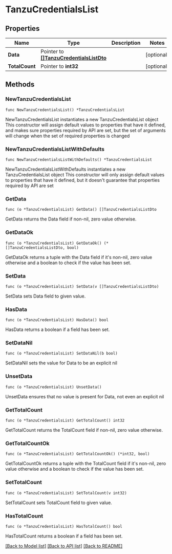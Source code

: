 # TanzuCredentialsList

## Properties

Name | Type | Description | Notes
------------ | ------------- | ------------- | -------------
**Data** | Pointer to [**[]TanzuCredentialsListDto**](TanzuCredentialsListDto.md) |  | [optional] 
**TotalCount** | Pointer to **int32** |  | [optional] 

## Methods

### NewTanzuCredentialsList

`func NewTanzuCredentialsList() *TanzuCredentialsList`

NewTanzuCredentialsList instantiates a new TanzuCredentialsList object
This constructor will assign default values to properties that have it defined,
and makes sure properties required by API are set, but the set of arguments
will change when the set of required properties is changed

### NewTanzuCredentialsListWithDefaults

`func NewTanzuCredentialsListWithDefaults() *TanzuCredentialsList`

NewTanzuCredentialsListWithDefaults instantiates a new TanzuCredentialsList object
This constructor will only assign default values to properties that have it defined,
but it doesn't guarantee that properties required by API are set

### GetData

`func (o *TanzuCredentialsList) GetData() []TanzuCredentialsListDto`

GetData returns the Data field if non-nil, zero value otherwise.

### GetDataOk

`func (o *TanzuCredentialsList) GetDataOk() (*[]TanzuCredentialsListDto, bool)`

GetDataOk returns a tuple with the Data field if it's non-nil, zero value otherwise
and a boolean to check if the value has been set.

### SetData

`func (o *TanzuCredentialsList) SetData(v []TanzuCredentialsListDto)`

SetData sets Data field to given value.

### HasData

`func (o *TanzuCredentialsList) HasData() bool`

HasData returns a boolean if a field has been set.

### SetDataNil

`func (o *TanzuCredentialsList) SetDataNil(b bool)`

 SetDataNil sets the value for Data to be an explicit nil

### UnsetData
`func (o *TanzuCredentialsList) UnsetData()`

UnsetData ensures that no value is present for Data, not even an explicit nil
### GetTotalCount

`func (o *TanzuCredentialsList) GetTotalCount() int32`

GetTotalCount returns the TotalCount field if non-nil, zero value otherwise.

### GetTotalCountOk

`func (o *TanzuCredentialsList) GetTotalCountOk() (*int32, bool)`

GetTotalCountOk returns a tuple with the TotalCount field if it's non-nil, zero value otherwise
and a boolean to check if the value has been set.

### SetTotalCount

`func (o *TanzuCredentialsList) SetTotalCount(v int32)`

SetTotalCount sets TotalCount field to given value.

### HasTotalCount

`func (o *TanzuCredentialsList) HasTotalCount() bool`

HasTotalCount returns a boolean if a field has been set.


[[Back to Model list]](../README.md#documentation-for-models) [[Back to API list]](../README.md#documentation-for-api-endpoints) [[Back to README]](../README.md)


